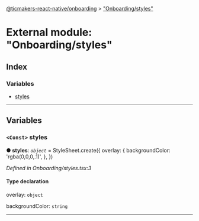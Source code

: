 [@ticmakers-react-native/onboarding](../README.md) > ["Onboarding/styles"](../modules/_onboarding_styles_.md)

# External module: "Onboarding/styles"

## Index

### Variables

* [styles](_onboarding_styles_.md#styles)

---

## Variables

<a id="styles"></a>

### `<Const>` styles

**● styles**: *`object`* =  StyleSheet.create({
  overlay: {
    backgroundColor: 'rgba(0,0,0,.1)',
  },
})

*Defined in Onboarding/styles.tsx:3*

#### Type declaration

 overlay: `object`

 backgroundColor: `string`

___

